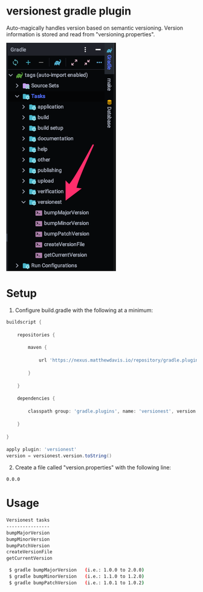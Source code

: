 # versionest gradle plugin

Auto-magically handles version based on semantic versioning.
Version information is stored and read from "versioning.properties".

![screenshot](screenshot.png)

# Setup

1. Configure build.gradle with the following at a minimum:

```groovy
buildscript {

    repositories {

        maven {

            url 'https://nexus.matthewdavis.io/repository/gradle.plugins'

        }

    }

    dependencies {

        classpath group: 'gradle.plugins', name: 'versionest', version: '0.0.23'

    }

}

apply plugin: 'versionest'
version = versionest.version.toString()
```
2. Create a file called "version.properties" with the following line:

 ```properties
0.0.0
```

# Usage

```bash
Versionest tasks
----------------
bumpMajorVersion
bumpMinorVersion
bumpPatchVersion
createVersionFile
getCurrentVersion
```

```bash
 $ gradle bumpMajorVersion   (i.e.: 1.0.0 to 2.0.0)
 $ gradle bumpMinorVersion   (i.e.: 1.1.0 to 1.2.0)
 $ gradle bumpPatchVersion   (i.e.: 1.0.1 to 1.0.2)
```

